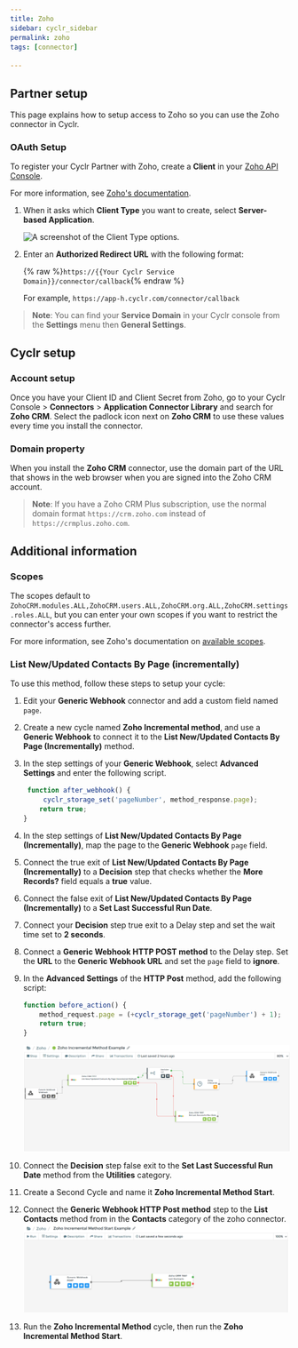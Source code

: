 ```yaml
---
title: Zoho
sidebar: cyclr_sidebar
permalink: zoho
tags: [connector]

---
```


## Partner setup

This page explains how to setup access to Zoho so you can use the Zoho connector in Cyclr.

### OAuth Setup

To register your Cyclr Partner with Zoho, create a **Client** in your [Zoho API Console](https://accounts.zoho.com/developerconsole).

For more information, see [Zoho's documentation](https://www.zoho.com/accounts/protocol/oauth-setup.html).


1.  When it asks which **Client Type** you want to create, select **Server-based Application**.

    ![A screenshot of the Client Type options.](./images/Zoho_ClientType.png)


2.  Enter an **Authorized Redirect URL** with the following format:

    {% raw %}`https://{{Your Cyclr Service Domain}}/connector/callback`{% endraw %}

    For example, ```https://app-h.cyclr.com/connector/callback```

> **Note**: You can find your **Service Domain** in your Cyclr console from the **Settings** menu then **General Settings**.

## Cyclr setup

### Account setup

Once you have your Client ID and Client Secret from Zoho, go to your Cyclr Console > **Connectors** > **Application Connector Library** and search for **Zoho CRM**. Select the padlock icon next on **Zoho CRM** to use these values every time you install the connector.

### Domain property

When you install the **Zoho CRM** connector, use the domain part of the URL that shows in the web browser when you are signed into the Zoho CRM account.

> **Note**: If you have a Zoho CRM Plus subscription, use the normal domain format `https://crm.zoho.com` instead of `https://crmplus.zoho.com`.


## Additional information

### Scopes

The scopes default to `ZohoCRM.modules.ALL,ZohoCRM.users.ALL,ZohoCRM.org.ALL,ZohoCRM.settings.roles.ALL`, but you can enter your own scopes if you want to restrict the connector's access further.

For more information, see Zoho's documentation on [available scopes](https://www.zoho.com/crm/developer/docs/api/v2/scopes.html).

### List New/Updated Contacts By Page (incrementally)

To use this method, follow these steps to setup your cycle: 

1. Edit your **Generic Webhook** connector and add a custom field named `page`.

2. Create a new cycle named **Zoho Incremental method**, and use a **Generic Webhook** to connect it to the **List New/Updated Contacts By Page (Incrementally)** method. 

3. In the step settings of your **Generic Webhook**, select **Advanced Settings** and enter the following script.

   ```javascript
    function after_webhook() {   
        cyclr_storage_set('pageNumber', method_response.page);
       return true;
   }
   ```

4. In the step settings of **List New/Updated Contacts By Page (Incrementally)**, map the page to the **Generic Webhook** `page` field. 

5. Connect the true exit of **List New/Updated Contacts By Page (Incrementally)** to a **Decision** step that checks whether the **More Records?** field equals a **true** value.

6. Connect the false exit of **List New/Updated Contacts By Page (Incrementally)** to a **Set Last Successful Run Date**. 

7. Connect your **Decision** step true exit to a Delay step and set the wait time set to **2 seconds**.

8. Connect a **Generic Webhook HTTP POST method** to the Delay step. Set the **URL** to the **Generic Webhook URL** and set the `page` field to **ignore**.

9. In the **Advanced Settings** of the **HTTP Post** method, add the following script:

   ```javascript
   function before_action() {
       method_request.page = (+cyclr_storage_get('pageNumber') + 1);
       return true;
   }
   ```

   ![The zoho incremental cycle.](./images/zoho_incremental_cycle.png)

10. Connect the **Decision** step false exit to the **Set Last Successful Run Date** method from the **Utilities** category.

11. Create a Second Cycle and name it **Zoho Incremental Method Start**. 

12. Connect the **Generic Webhook HTTP Post method** step to the **List Contacts** method from in the **Contacts** category of the zoho connector.
    ![The zoho start cycle.](./images/zoho_start.png)

13. Run the  **Zoho Incremental Method** cycle, then run the **Zoho Incremental Method Start**. 
